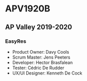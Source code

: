 # APV1920B
## AP Valley 2019-2020  
### EasyRes

* Product Owner: Davy Cools  
* Scrum Master: Jens Peeters  
* Developer: Hector Brasfalean  
* Tester: Cédric De Rudder  
* UX/UI Designer: Kenneth De Cock  
